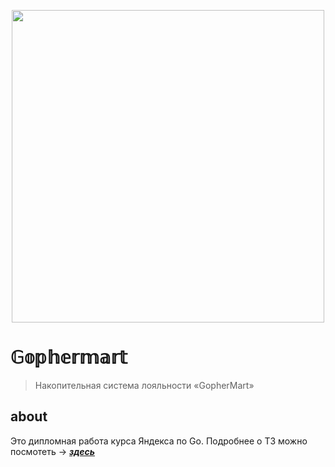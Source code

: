 <p align="center">
  <img alt="" src="https://i.ibb.co/nrjHg0M/removebg-preview.png" width="500px">
</p>

# 𝔾𝕠𝕡𝕙𝕖𝕣𝕞𝕒𝕣𝕥

> Накопительная система лояльности «GopherMart»



## about
Это дипломная работа курса Яндекса по Go. 
Подробнее о ТЗ можно посмотеть -> ***[здесь](https://github.com/bbt-t/ya-go-d/blob/master/SPECIFICATION.md)***
